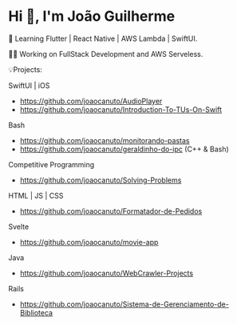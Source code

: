 # Hi 👋, I'm João Guilherme


🌳 Learning Flutter | React Native | AWS Lambda | SwiftUI.


🧑‍💻 Working on FullStack Development and AWS Serveless.


💡Projects:


SwiftUI | iOS 
  - https://github.com/joaocanuto/AudioPlayer
  - https://github.com/joaocanuto/Introduction-To-TUs-On-Swift

Bash 
  - https://github.com/joaocanuto/monitorando-pastas
  - https://github.com/joaocanuto/geraldinho-do-ipc (C++ & Bash)

Competitive Programming 
  - https://github.com/joaocanuto/Solving-Problems

HTML | JS | CSS 
  - https://github.com/joaocanuto/Formatador-de-Pedidos

Svelte 
  - https://github.com/joaocanuto/movie-app

Java 
  - https://github.com/joaocanuto/WebCrawler-Projects

Rails 
  - https://github.com/joaocanuto/Sistema-de-Gerenciamento-de-Biblioteca
